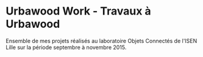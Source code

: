 # Urbawood Work - Travaux à Urbawood

Ensemble de mes projets réalisés au laboratoire Objets Connectés de l'ISEN Lille sur la période septembre à novembre 2015.